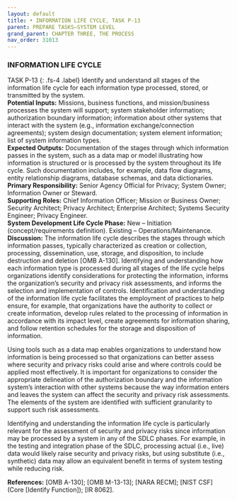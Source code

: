 ```yaml
---
layout: default
title: • INFORMATION LIFE CYCLE, TASK P-13 
parent: PREPARE TASKS—SYSTEM LEVEL 
grand_parent: CHAPTER THREE, THE PROCESS
nav_order: 31013
---
```


### INFORMATION LIFE CYCLE 
TASK P-13 
{: .fs-4 .label}
Identify and understand all stages of the information life cycle for each information type processed, stored, or transmitted by the system.  
**Potential Inputs:** Missions, business functions, and mission/business processes the system will support; system stakeholder information; authorization boundary information; information about other systems that interact with the system (e.g., information exchange/connection agreements); system design documentation; system element information; list of system information types.  
**Expected Outputs:** Documentation of the stages through which information passes in the system, such as a data map or model illustrating how information is structured or is processed by the system throughout its life cycle. Such documentation includes, for example, data flow diagrams, entity relationship diagrams, database schemas, and data dictionaries.  
**Primary Responsibility:** Senior Agency Official for Privacy; System Owner; Information Owner or Steward.   
**Supporting Roles:** Chief Information Officer; Mission or Business Owner; Security Architect; Privacy Architect; Enterprise Architect; Systems Security Engineer; Privacy Engineer.  
**System Development Life Cycle Phase:** New – Initiation (concept/requirements definition).
Existing – Operations/Maintenance.  
**Discussion:** The information life cycle describes the stages through which information passes, typically characterized as creation or collection, processing, dissemination, use, storage, and disposition, to include destruction and deletion [OMB A-130]. Identifying and understanding how each information type is processed during all stages of the life cycle helps organizations identify considerations for protecting the information, informs the organization’s security and privacy risk assessments, and informs the selection and implementation of controls. Identification and understanding of the information life cycle facilitates the employment of practices to help ensure, for example, that organizations have the authority to collect or create information, develop rules related to the processing of information in accordance with its impact level, create agreements for information sharing, and follow retention schedules for the storage and disposition of information.  

Using tools such as a data map enables organizations to understand how information is being processed so that organizations can better assess where security and privacy risks could arise and where controls could be applied most effectively. It is important for organizations to consider the appropriate delineation of the authorization boundary and the information system’s interaction with other systems because the way information enters and leaves the system can affect the security and privacy risk assessments. The elements of the system are identified with sufficient granularity to support such risk assessments.  

Identifying and understanding the information life cycle is particularly relevant for the assessment of security and privacy risks since information may be processed by a system in any of the SDLC phases. For example, in the testing and integration phase of the SDLC, processing actual (i.e., live) data would likely raise security and privacy risks, but using substitute (i.e., synthetic) data may allow an equivalent benefit in terms of system testing while reducing risk.  

**References:** [OMB A-130]; [OMB M-13-13]; [NARA RECM]; [NIST CSF] (Core [Identify Function]); [IR 8062].
